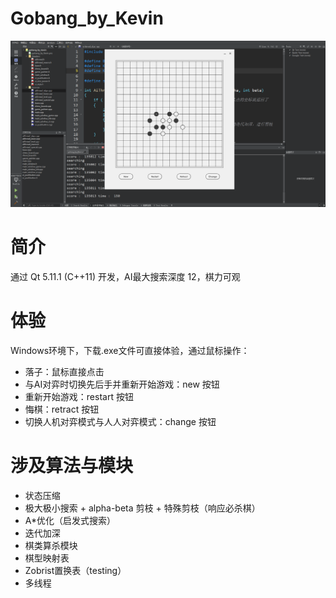 # Gobang_by_Kevin

![截图](./images/screenshot.png)


# 简介

通过 Qt 5.11.1 (C++11) 开发，AI最大搜索深度 12，棋力可观


# 体验
Windows环境下，下载.exe文件可直接体验，通过鼠标操作：
- 落子：鼠标直接点击
- 与AI对弈时切换先后手并重新开始游戏：new 按钮
- 重新开始游戏：restart 按钮
- 悔棋：retract 按钮
- 切换人机对弈模式与人人对弈模式：change 按钮


# 涉及算法与模块

- 状态压缩
- 极大极小搜索 + alpha-beta 剪枝 + 特殊剪枝（响应必杀棋）
- A*优化（启发式搜索）
- 迭代加深
- 棋类算杀模块
- 棋型映射表
- Zobrist置换表（testing）
- 多线程
